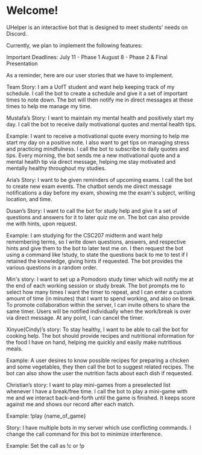 # Welcome!

UHelper is an interactive bot that is designed to meet students' needs on Discord.

Currently, we plan to implement the following features:

Important Deadlines:
July 11 - Phase 1
August 8 - Phase 2 & Final Presentation


As a reminder, here are our user stories that we have to implement.

Team Story: 
I am a UofT student and want help keeping track of my schedule. I call the bot to create a schedule 
and give it a set of important times to note down. The bot will then notify me in direct messages 
at these times to help me manage my time. 


Mustafa’s Story: 
I want to maintain my mental health and positively start my day. I call the bot to 
receive daily motivational quotes and mental health tips.

Example: 
I want to receive a motivational quote every morning to help me start my day on a positive 
note. I also want to get tips on managing stress and practicing mindfulness. I call the bot to 
subscribe to daily quotes and tips. Every morning, the bot sends me a new motivational quote and 
a mental health tip via direct message, helping me stay motivated and mentally healthy throughout 
my studies.

Aria’s Story: 
I want to be given reminders of upcoming exams. I call the bot to create new exam events. 
The chatbot sends me direct message notifications a day before my exam, showing me the exam's 
subject, writing location, and time. 

Dusan’s Story: 
I want to call the bot for study help and give it a set of questions and answers for it to later 
quiz me on. The bot can also provide me with hints, upon request.

Example: 
I am studying for the CSC207 midterm and want help remembering terms, so I write down questions, 
answers, and respective hints and give them to the bot to later test me on. I then request the bot 
using a command like !study, to state the questions back to me to test if I retained the knowledge, 
giving hints if requested. The bot provides the various questions in a random order.

Min's story: 
I want to set up a Pomodoro study timer which will notify me at the end of each working session or 
study break. The bot prompts me to select how many times I want the timer to repeat, and I can 
enter a custom amount of time (in minutes) that I want to spend working, and also on break. 
To promote collaboration within the server, I can invite others to share the same timer. 
Users will be notified individually when the work/break is over via direct message. 
At any point, I can cancel the timer.

Xinyue(Cindy)’s story: 
To stay healthy, I want to be able to call the bot for cooking help. The bot should provide recipes 
and nutritional information for the food I have on hand, helping me quickly and easily make 
nutritious meals.

Example: 
A user desires to know possible recipes for preparing a chicken and some vegetables, they then call 
the bot to suggest related recipes. The bot can also show the user the nutrition facts about each 
dish if requested.

Christian’s story: 
I want to play mini-games from a preselected list whenever I have a break/free time. I call the bot 
to play a mini-game with me and we interact back-and-forth until the game is finished. It keeps 
score against me and shows our record after each match. 

Example: 
!play {name_of_game}

Story: 
I have multiple bots in my server which use conflicting commands. I change the call command 
for this bot to minimize interference. 

Example: 
Set the call as !c or !p 
